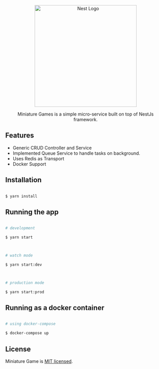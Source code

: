 <p align="center">
  <a href="http://nestjs.com/" target="blank"><img src="https://nestjs.com/img/logo_text.svg" width="320" alt="Nest Logo" /></a>
</p>

<p  align="center">Miniature Games is a simple micro-service built on top of NestJs framework.</p>

## Features

- Generic CRUD Controller and Service
- Implemented Queue Service to handle tasks on background.
- Uses Redis as Transport
- Docker Support

## Installation

```bash

$ yarn install

```

## Running the app

```bash

# development

$ yarn start



# watch mode

$ yarn start:dev



# production mode

$ yarn start:prod

```

## Running as a docker container

```bash

# using docker-compose

$ docker-compose up
```

## License

Miniature Game is [MIT licensed](LICENSE).
